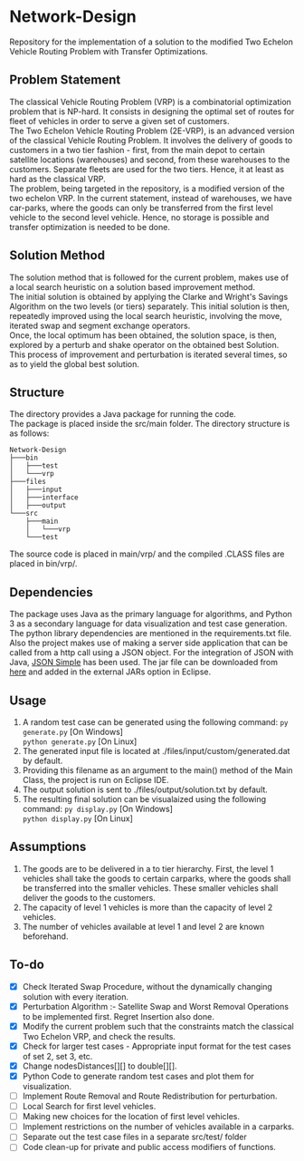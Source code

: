 # Network-Design
Repository for the implementation of a solution to the modified Two Echelon Vehicle Routing Problem with Transfer Optimizations.

## Problem Statement
The classical Vehicle Routing Problem (VRP) is a combinatorial optimization problem that is NP-hard. It consists in designing the optimal set of routes for fleet of vehicles in order to serve a given set of customers.  
The Two Echelon Vehicle Routing Problem (2E-VRP), is an advanced version of the classical Vehicle Routing Problem. It involves the delivery of goods to customers in a two tier fashion - first, from the main depot to certain satellite locations (warehouses) and second, from these warehouses to the customers. Separate fleets are used for the two tiers. Hence, it at least as hard as the classical VRP.   
The problem, being targeted in the repository, is a modified version of the two echelon VRP. In the current statement, instead of warehouses, we have car-parks, where the goods can only be transferred from the first level vehicle to the second level vehicle. Hence, no storage is possible and transfer optimization is needed to be done.

## Solution Method
The solution method that is followed for the current problem, makes use of a local search heuristic on a solution based improvement method.  
The initial solution is obtained by applying the Clarke and Wright's Savings Algorithm on the two levels (or tiers) separately. This initial solution is then, repeatedly improved using the local search heuristic, involving the move, iterated swap and segment exchange operators.  
Once, the local optimum has been obtained, the solution space, is then, explored by a perturb and shake operator on the obtained best Solution.  
This process of improvement and perturbation is iterated several times, so as to yield the global best solution.

## Structure
The directory provides a Java package for running the code.  
The package is placed inside the src/main folder. The directory structure is as follows:  
```
Network-Design  
├───bin  
│   ├───test  
│   └───vrp  
├───files  
│   ├───input  
│   ├───interface  
│   ├───output  
└───src  
    ├───main  
    │   └───vrp  
    └───test  
```
The source code is placed in main/vrp/ and the compiled .CLASS files are placed in bin/vrp/.  

## Dependencies
The package uses Java as the primary language for algorithms, and Python 3 as a secondary language for data visualization and test case generation.  
The python library dependencies are mentioned in the requirements.txt file.  
Also the project makes use of making a server side application that can be called from a http call using a JSON object. For the integration of JSON with Java, [JSON Simple][1] has been used. The jar file can be downloaded from [here][2] and added in the external JARs option in Eclipse.  

## Usage
1. A random test case can be generated using the following command:
```py generate.py``` [On Windows]  
```python generate.py``` [On Linux]  
2. The generated input file is located at ./files/input/custom/generated.dat by default.  
3. Providing this filename as an argument to the main() method of the Main Class, the project is run on Eclipse IDE.
4. The output solution is sent to ./files/output/solution.txt by default.
5. The resulting final solution can be visualaized using the following command:
```py display.py``` [On Windows]  
```python display.py``` [On Linux]  

## Assumptions
1. The goods are to be delivered in a to tier hierarchy. First, the level 1 vehicles shall take the goods to certain carparks, where the goods shall be transferred into the smaller vehicles. These smaller vehicles shall deliver the goods to the customers.
2. The capacity of level 1 vehicles is more than the capacity of level 2 vehicles.
3. The number of vehicles available at level 1 and level 2 are known beforehand. 

## To-do
- [X] Check Iterated Swap Procedure, without the dynamically changing solution with every iteration.
- [X] Perturbation Algorithm :- Satellite Swap and Worst Removal Operations to be implemented first. Regret Insertion also done.
- [X] Modify the current problem such that the constraints match the classical Two Echelon VRP, and check the results. 
- [X] Check for larger test cases - Appropriate input format for the test cases of set 2, set 3, etc.
- [X] Change nodesDistances[][] to double[][].
- [X] Python Code to generate random test cases and plot them for visualization.
- [ ] Implement Route Removal and Route Redistribution for perturbation.
- [ ] Local Search for first level vehicles.
- [ ] Making new choices for the location of first level vehicles.
- [ ] Implement restrictions on the number of vehicles available in a carparks.
- [ ] Separate out the test case files in a separate src/test/ folder 
- [ ] Code clean-up for private and public access modifiers of functions.

[1]: https://code.google.com/archive/p/json-simple/
[2]: https://code.google.com/archive/p/json-simple/downloads
